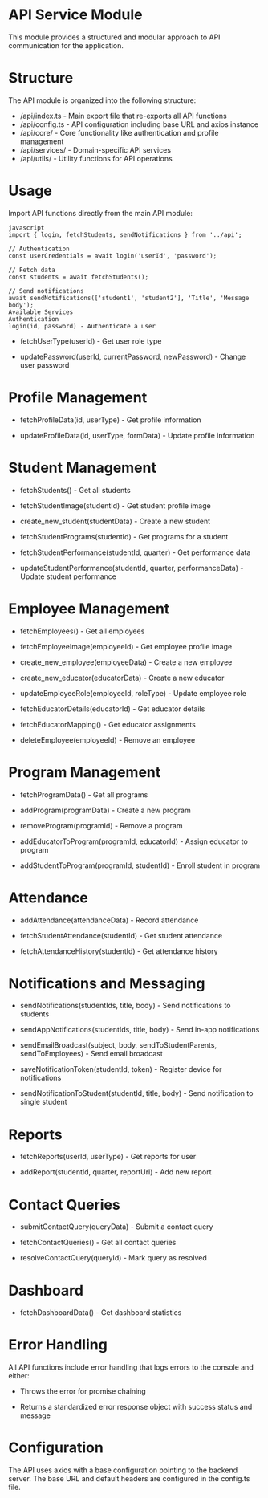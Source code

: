 
# API Service Module
This module provides a structured and modular approach to API communication for the application.

# Structure
The API module is organized into the following structure:

- /api/index.ts - Main export file that re-exports all API functions
- /api/config.ts - API configuration including base URL and axios instance
- /api/core/ - Core functionality like authentication and profile management
- /api/services/ - Domain-specific API services
- /api/utils/ - Utility functions for API operations

# Usage
Import API functions directly from the main API module:

```
javascript
import { login, fetchStudents, sendNotifications } from '../api';

// Authentication
const userCredentials = await login('userId', 'password');

// Fetch data
const students = await fetchStudents();

// Send notifications
await sendNotifications(['student1', 'student2'], 'Title', 'Message body');
Available Services
Authentication
login(id, password) - Authenticate a user
```

- fetchUserType(userId) - Get user role type

- updatePassword(userId, currentPassword, newPassword) - Change user password

# Profile Management
- fetchProfileData(id, userType) - Get profile information

- updateProfileData(id, userType, formData) - Update profile information

# Student Management
- fetchStudents() - Get all students

- fetchStudentImage(studentId) - Get student profile image

- create_new_student(studentData) - Create a new student

- fetchStudentPrograms(studentId) - Get programs for a student

- fetchStudentPerformance(studentId, quarter) - Get performance data

- updateStudentPerformance(studentId, quarter, performanceData) - Update student performance

# Employee Management
- fetchEmployees() - Get all employees

- fetchEmployeeImage(employeeId) - Get employee profile image

- create_new_employee(employeeData) - Create a new employee

- create_new_educator(educatorData) - Create a new educator

- updateEmployeeRole(employeeId, roleType) - Update employee role

- fetchEducatorDetails(educatorId) - Get educator details

- fetchEducatorMapping() - Get educator assignments

- deleteEmployee(employeeId) - Remove an employee

# Program Management
- fetchProgramData() - Get all programs

- addProgram(programData) - Create a new program

- removeProgram(programId) - Remove a program

- addEducatorToProgram(programId, educatorId) - Assign educator to program

- addStudentToProgram(programId, studentId) - Enroll student in program

# Attendance
- addAttendance(attendanceData) - Record attendance

- fetchStudentAttendance(studentId) - Get student attendance

- fetchAttendanceHistory(studentId) - Get attendance history

# Notifications and Messaging
- sendNotifications(studentIds, title, body) - Send notifications to students

- sendAppNotifications(studentIds, title, body) - Send in-app notifications

- sendEmailBroadcast(subject, body, sendToStudentParents, sendToEmployees) - 
Send email broadcast

- saveNotificationToken(studentId, token) - Register device for notifications

- sendNotificationToStudent(studentId, title, body) - Send notification to single student

# Reports
- fetchReports(userId, userType) - Get reports for user

- addReport(studentId, quarter, reportUrl) - Add new report

# Contact Queries
- submitContactQuery(queryData) - Submit a contact query

- fetchContactQueries() - Get all contact queries

- resolveContactQuery(queryId) - Mark query as resolved

# Dashboard
- fetchDashboardData() - Get dashboard statistics

# Error Handling
All API functions include error handling that logs errors to the console and either:

- Throws the error for promise chaining

- Returns a standardized error response object with success status and message

# Configuration
The API uses axios with a base configuration pointing to the backend server. The base URL and default headers are configured in the config.ts file.